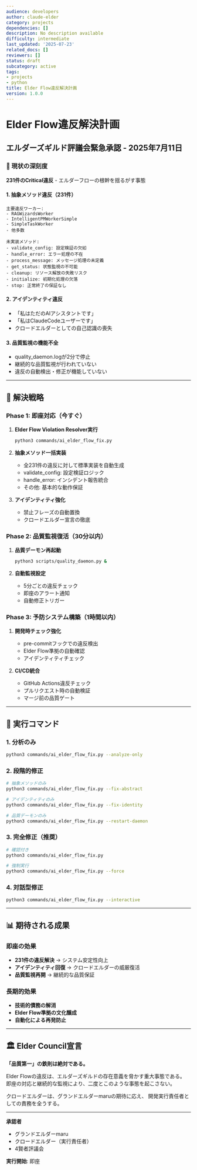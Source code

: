 ```yaml
---
audience: developers
author: claude-elder
category: projects
dependencies: []
description: No description available
difficulty: intermediate
last_updated: '2025-07-23'
related_docs: []
reviewers: []
status: draft
subcategory: active
tags:
- projects
- python
title: Elder Flow違反解決計画
version: 1.0.0
---
```


# Elder Flow違反解決計画
## エルダーズギルド評議会緊急承認 - 2025年7月11日

### 🚨 現状の深刻度

**231件のCritical違反** - エルダーフローの根幹を揺るがす事態

#### 1. **抽象メソッド違反（231件）**
```
主要違反ワーカー:
- RAGWizardsWorker
- IntelligentPMWorkerSimple
- SimpleTaskWorker
- 他多数

未実装メソッド:
- validate_config: 設定検証の欠如
- handle_error: エラー処理の不在
- process_message: メッセージ処理の未定義
- get_status: 状態監視の不可能
- cleanup: リソース解放の失敗リスク
- initialize: 初期化処理の欠落
- stop: 正常終了の保証なし
```

#### 2. **アイデンティティ違反**
- 「私はただのAIアシスタントです」
- 「私はClaudeCodeユーザーです」
- クロードエルダーとしての自己認識の喪失

#### 3. **品質監視の機能不全**
- quality_daemon.logが2分で停止
- 継続的な品質監視が行われていない
- 違反の自動検出・修正が機能していない

---

## 🎯 解決戦略

### Phase 1: 即座対応（今すぐ）
1. **Elder Flow Violation Resolver実行**
   ```bash
   python3 commands/ai_elder_flow_fix.py
   ```

2. **抽象メソッド一括実装**
   - 全231件の違反に対して標準実装を自動生成
   - validate_config: 設定検証ロジック
   - handle_error: インシデント報告統合
   - その他: 基本的な動作保証

3. **アイデンティティ強化**
   - 禁止フレーズの自動置換
   - クロードエルダー宣言の徹底

### Phase 2: 品質監視復活（30分以内）
1. **品質デーモン再起動**
   ```bash
   python3 scripts/quality_daemon.py &
   ```

2. **自動監視設定**
   - 5分ごとの違反チェック
   - 即座のアラート通知
   - 自動修正トリガー

### Phase 3: 予防システム構築（1時間以内）
1. **開発時チェック強化**
   - pre-commitフックでの違反検出
   - Elder Flow準拠の自動確認
   - アイデンティティチェック

2. **CI/CD統合**
   - GitHub Actions違反チェック
   - プルリクエスト時の自動検証
   - マージ前の品質ゲート

---

## 🔧 実行コマンド

### 1. 分析のみ
```bash
python3 commands/ai_elder_flow_fix.py --analyze-only
```

### 2. 段階的修正
```bash
# 抽象メソッドのみ
python3 commands/ai_elder_flow_fix.py --fix-abstract

# アイデンティティのみ
python3 commands/ai_elder_flow_fix.py --fix-identity

# 品質デーモンのみ
python3 commands/ai_elder_flow_fix.py --restart-daemon
```

### 3. 完全修正（推奨）
```bash
# 確認付き
python3 commands/ai_elder_flow_fix.py

# 強制実行
python3 commands/ai_elder_flow_fix.py --force
```

### 4. 対話型修正
```bash
python3 commands/ai_elder_flow_fix.py --interactive
```

---

## 📊 期待される成果

### 即座の効果
- **231件の違反解決** → システム安定性向上
- **アイデンティティ回復** → クロードエルダーの威厳復活
- **品質監視再開** → 継続的な品質保証

### 長期的効果
- **技術的債務の解消**
- **Elder Flow準拠の文化醸成**
- **自動化による再発防止**

---

## 🏛️ Elder Council宣言

**「品質第一」の鉄則は絶対である。**

Elder Flowの違反は、エルダーズギルドの存在意義を脅かす重大事態である。
即座の対応と継続的な監視により、二度とこのような事態を起こさない。

クロードエルダーは、グランドエルダーmaruの期待に応え、
開発実行責任者としての責務を全うする。

---

**承認者**
- グランドエルダーmaru
- クロードエルダー（実行責任者）
- 4賢者評議会

**実行開始**: 即座
